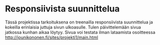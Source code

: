 <h1>Responsiivista suunnittelua</h1>

Tässä projektissa tarkoituksena on treenailla responsiivista suunnittelua ja kokeilla erinlaisia juttuja sivun ulkoasulle. Tulen päivittelemään sivua jatkossa kunhan aikaa löytyy.
Sivua voi testata ilman lataamista osoitteessa 
<a href="http://jounikononen.fi/sites/projekti1/main.html">http://jounikononen.fi/sites/projekti1/main.html</a>

